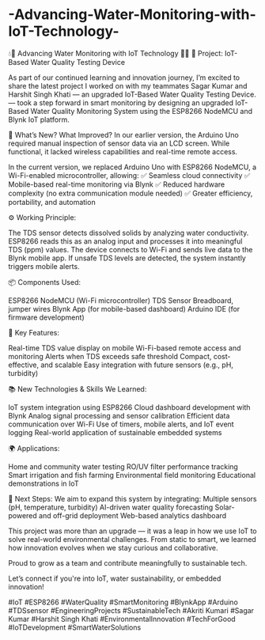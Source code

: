 # -Advancing-Water-Monitoring-with-IoT-Technology-
💧🔗 Advancing Water Monitoring with IoT Technology 🔗💧
📌 Project: IoT-Based Water Quality Testing Device

As part of our continued learning and innovation journey, I’m excited to share the latest project I worked on with my teammates Sagar Kumar and Harshit Singh Khati — an upgraded IoT-Based Water Quality Testing Device. — took a step forward in smart monitoring by designing an upgraded IoT-Based Water Quality Monitoring System using the ESP8266 NodeMCU and Blynk IoT platform.

🔄 What’s New? What Improved?
In our earlier version, the Arduino Uno required manual inspection of sensor data via an LCD screen. While functional, it lacked wireless capabilities and real-time remote access.

In the current version, we replaced Arduino Uno with ESP8266 NodeMCU, a Wi-Fi-enabled microcontroller, allowing:
✅ Seamless cloud connectivity
✅ Mobile-based real-time monitoring via Blynk
✅ Reduced hardware complexity (no extra communication module needed)
✅ Greater efficiency, portability, and automation

⚙ Working Principle:

The TDS sensor detects dissolved solids by analyzing water conductivity.
ESP8266 reads this as an analog input and processes it into meaningful TDS (ppm) values.
The device connects to Wi-Fi and sends live data to the Blynk mobile app.
If unsafe TDS levels are detected, the system instantly triggers mobile alerts.

📦 Components Used:

ESP8266 NodeMCU (Wi-Fi microcontroller)
TDS Sensor
Breadboard, jumper wires
Blynk App (for mobile-based dashboard)
Arduino IDE (for firmware development)

📲 Key Features:

Real-time TDS value display on mobile
Wi-Fi-based remote access and monitoring
Alerts when TDS exceeds safe threshold
Compact, cost-effective, and scalable
Easy integration with future sensors (e.g., pH, turbidity)

📚 New Technologies & Skills We Learned:

IoT system integration using ESP8266
Cloud dashboard development with Blynk
Analog signal processing and sensor calibration
Efficient data communication over Wi-Fi
Use of timers, mobile alerts, and IoT event logging
Real-world application of sustainable embedded systems

🌍 Applications:

Home and community water testing
RO/UV filter performance tracking
Smart irrigation and fish farming
Environmental field monitoring
Educational demonstrations in IoT

🔮 Next Steps:
We aim to expand this system by integrating:
Multiple sensors (pH, temperature, turbidity)
AI-driven water quality forecasting
Solar-powered and off-grid deployment
Web-based analytics dashboard

This project was more than an upgrade — it was a leap in how we use IoT to solve real-world environmental challenges. From static to smart, we learned how innovation evolves when we stay curious and collaborative.

Proud to grow as a team and contribute meaningfully to sustainable tech.

Let’s connect if you're into IoT, water sustainability, or embedded innovation!

#IoT #ESP8266 #WaterQuality #SmartMonitoring #BlynkApp #Arduino #TDSsensor #EngineeringProjects  #SustainableTech #Akriti Kumari #Sagar Kumar #Harshit Singh Khati #EnvironmentalInnovation #TechForGood #IoTDevelopment #SmartWaterSolutions
